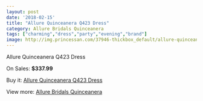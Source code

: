```yaml
---
layout: post
date: '2018-02-15'
title: "Allure Quinceanera Q423 Dress"
category: Allure Bridals Quinceanera
tags: ["charming","dress","party","evening","brand"]
image: http://img.princessan.com/37946-thickbox_default/allure-quinceanera-q423-dress.jpg
---
```

Allure Quinceanera Q423 Dress

On Sales: **$337.99**
<a href="https://www.princessan.com/en/allure-bridals-quinceanera/17595-allure-quinceanera-q423-dress.html"><amp-img layout="responsive" width="600" height="600" src="//img.princessan.com/37946-thickbox_default/allure-quinceanera-q423-dress.jpg" alt="Allure Quinceanera Q423 Dress 0" /></a>
<a href="https://www.princessan.com/en/allure-bridals-quinceanera/17595-allure-quinceanera-q423-dress.html"><amp-img layout="responsive" width="600" height="600" src="//img.princessan.com/37949-thickbox_default/allure-quinceanera-q423-dress.jpg" alt="Allure Quinceanera Q423 Dress 1" /></a>
<a href="https://www.princessan.com/en/allure-bridals-quinceanera/17595-allure-quinceanera-q423-dress.html"><amp-img layout="responsive" width="600" height="600" src="//img.princessan.com/37948-thickbox_default/allure-quinceanera-q423-dress.jpg" alt="Allure Quinceanera Q423 Dress 2" /></a>
<a href="https://www.princessan.com/en/allure-bridals-quinceanera/17595-allure-quinceanera-q423-dress.html"><amp-img layout="responsive" width="600" height="600" src="//img.princessan.com/37947-thickbox_default/allure-quinceanera-q423-dress.jpg" alt="Allure Quinceanera Q423 Dress 3" /></a>

Buy it: [Allure Quinceanera Q423 Dress](https://www.princessan.com/en/allure-bridals-quinceanera/17595-allure-quinceanera-q423-dress.html "Allure Quinceanera Q423 Dress")

View more: [Allure Bridals Quinceanera](https://www.princessan.com/en/3-allure-bridals-quinceanera "Allure Bridals Quinceanera")